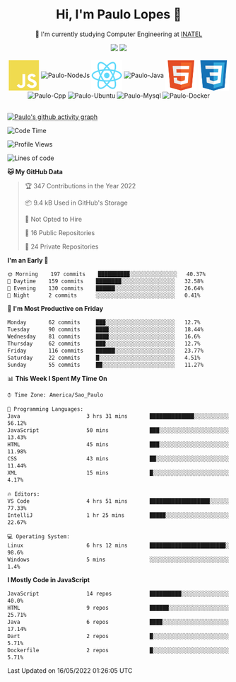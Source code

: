 <div>
  <h1 align="center" > Hi, I'm Paulo Lopes 👋 </h1>
  <p align="center" >🔭 I'm currently studying Computer Engineering at <a href="https://inatel.br/home/" target="_blank">INATEL</a>
  
  </p>
  <div align="center"> 
  <a href="https://www.instagram.com/paulotc1999/" target="_blank"><img src="https://img.shields.io/badge/-Instagram-%23E4405F?style=for-the-badge&logo=instagram&logoColor=white" target="_blank"></a>
  <a href="https://www.linkedin.com/in/paulotc1999/" target="_blank"><img src="https://img.shields.io/badge/-LinkedIn-%230077B5?style=for-the-badge&logo=linkedin&logoColor=white" target="_blank"></a> 
</div>
  
 <div style="display: inline_block" align="center"><br>
  <img align="center" alt="Paulo-Js" height="70" width="70" src="https://raw.githubusercontent.com/devicons/devicon/master/icons/javascript/javascript-plain.svg">
  <img align="center" alt="Paulo-NodeJs" height="70" width="70" src="https://cdn.jsdelivr.net/gh/devicons/devicon/icons/nodejs/nodejs-plain.svg">
  <img align="center" alt="Paulo-React" height="70" width="70" src="https://raw.githubusercontent.com/devicons/devicon/master/icons/react/react-original.svg">
  <img align="center" alt="Paulo-Java" height="70" width="70" src="https://cdn.jsdelivr.net/gh/devicons/devicon/icons/java/java-original.svg">
  <img align="center" alt="Paulo-HTML" height="70" width="70" src="https://raw.githubusercontent.com/devicons/devicon/master/icons/html5/html5-original.svg">
  <img align="center" alt="Paulo-CSS" height="70" width="70" src="https://raw.githubusercontent.com/devicons/devicon/master/icons/css3/css3-original.svg">
  <img align="center" alt="Paulo-Cpp" height="70" width="70" src="https://cdn.jsdelivr.net/gh/devicons/devicon/icons/cplusplus/cplusplus-original.svg">
  <img align="center" alt="Paulo-Ubuntu" height="70" width="70" src="https://cdn.jsdelivr.net/gh/devicons/devicon/icons/ubuntu/ubuntu-plain.svg">
  <img align="center" alt="Paulo-Mysql" height="70" width="70" src="https://cdn.jsdelivr.net/gh/devicons/devicon/icons/mysql/mysql-original.svg">
  <img align="center" alt="Paulo-Docker" height="70" width="70" src="https://cdn.jsdelivr.net/gh/devicons/devicon/icons/docker/docker-plain.svg">
  
</div>
</a>

</br>

[![Paulo's github activity graph](https://activity-graph.herokuapp.com/graph?username=paulotc1999&theme=chartreuse-dark)](https://github.com/ashutosh00710/github-readme-activity-graph)

<div>

<!--START_SECTION:waka-->
![Code Time](http://img.shields.io/badge/Code%20Time-103%20hrs%2047%20mins-blue)

![Profile Views](http://img.shields.io/badge/Profile%20Views-0-blue)

![Lines of code](https://img.shields.io/badge/From%20Hello%20World%20I%27ve%20Written-631%20Thousand%20lines%20of%20code-blue)

**🐱 My GitHub Data** 

> 🏆 347 Contributions in the Year 2022
 > 
> 📦 9.4 kB Used in GitHub's Storage 
 > 
> 🚫 Not Opted to Hire
 > 
> 📜 16 Public Repositories 
 > 
> 🔑 24 Private Repositories  
 > 
**I'm an Early 🐤** 

```text
🌞 Morning    197 commits    ██████████░░░░░░░░░░░░░░░   40.37% 
🌆 Daytime    159 commits    ████████░░░░░░░░░░░░░░░░░   32.58% 
🌃 Evening    130 commits    ██████░░░░░░░░░░░░░░░░░░░   26.64% 
🌙 Night      2 commits      ░░░░░░░░░░░░░░░░░░░░░░░░░   0.41%

```
📅 **I'm Most Productive on Friday** 

```text
Monday       62 commits     ███░░░░░░░░░░░░░░░░░░░░░░   12.7% 
Tuesday      90 commits     ████░░░░░░░░░░░░░░░░░░░░░   18.44% 
Wednesday    81 commits     ████░░░░░░░░░░░░░░░░░░░░░   16.6% 
Thursday     62 commits     ███░░░░░░░░░░░░░░░░░░░░░░   12.7% 
Friday       116 commits    ██████░░░░░░░░░░░░░░░░░░░   23.77% 
Saturday     22 commits     █░░░░░░░░░░░░░░░░░░░░░░░░   4.51% 
Sunday       55 commits     ██░░░░░░░░░░░░░░░░░░░░░░░   11.27%

```


📊 **This Week I Spent My Time On** 

```text
⌚︎ Time Zone: America/Sao_Paulo

💬 Programming Languages: 
Java                     3 hrs 31 mins       ██████████████░░░░░░░░░░░   56.12% 
JavaScript               50 mins             ███░░░░░░░░░░░░░░░░░░░░░░   13.43% 
HTML                     45 mins             ███░░░░░░░░░░░░░░░░░░░░░░   11.98% 
CSS                      43 mins             ██░░░░░░░░░░░░░░░░░░░░░░░   11.44% 
XML                      15 mins             █░░░░░░░░░░░░░░░░░░░░░░░░   4.17%

🔥 Editors: 
VS Code                  4 hrs 51 mins       ███████████████████░░░░░░   77.33% 
IntelliJ                 1 hr 25 mins        █████░░░░░░░░░░░░░░░░░░░░   22.67%

💻 Operating System: 
Linux                    6 hrs 12 mins       ████████████████████████░   98.6% 
Windows                  5 mins              ░░░░░░░░░░░░░░░░░░░░░░░░░   1.4%

```

**I Mostly Code in JavaScript** 

```text
JavaScript               14 repos            ██████████░░░░░░░░░░░░░░░   40.0% 
HTML                     9 repos             ██████░░░░░░░░░░░░░░░░░░░   25.71% 
Java                     6 repos             ████░░░░░░░░░░░░░░░░░░░░░   17.14% 
Dart                     2 repos             █░░░░░░░░░░░░░░░░░░░░░░░░   5.71% 
Dockerfile               2 repos             █░░░░░░░░░░░░░░░░░░░░░░░░   5.71%

```



 Last Updated on 16/05/2022 01:26:05 UTC
<!--END_SECTION:waka-->


